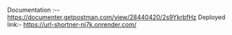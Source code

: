 Documentation :-- https://documenter.getpostman.com/view/28440420/2s9YkrbfHz
Deployed link:- https://url-shortner-nj7k.onrender.com/
